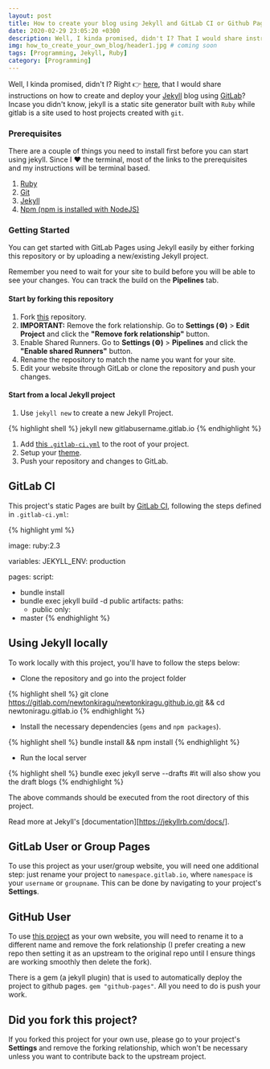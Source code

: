 ```yaml
---
layout: post
title: How to create your blog using Jekyll and GitLab CI or Github Pages.
date: 2020-02-29 23:05:20 +0300
description: Well, I kinda promised, didn't I? That I would share instructions on how to create and deploy your blog using `gitlab`?
img: how_to_create_your_own_blog/header1.jpg # coming soon
tags: [Programming, Jekyll, Ruby]
category: [Programming]
---
```

Well, I kinda promised, didn't I? Right 👉 [here](https://newtonkaranu.me/blog/time-to-think/), that I would share instructions on how to create and deploy your [Jekyll](https://jekyllrb.com) blog using [GitLab](https://gitlab.com)? Incase you didn't know, jekyll is a static site generator built with `Ruby` while gitlab is a site used to host projects created with `git`.

### Prerequisites
There are a couple of things you need to install first before you can start using jekyll. Since I ❤️ the terminal, most of the links to the prerequisites and my instructions will be terminal based.
1. [Ruby](https://www.ruby-lang.org/en/documentation/installation/)
2. [Git](https://git-scm.com/book/en/v2/Getting-Started-Installing-Git)
3. [Jekyll](https://jekyllrb.com/docs/installation/)
4. [Npm (npm is installed with NodeJS)](https://nodejs.org/en/download/)

### Getting Started

You can get started with GitLab Pages using Jekyll easily by either forking this repository or by uploading a new/existing Jekyll project.

Remember you need to wait for your site to build before you will be able to see your changes.  You can track the build on the **Pipelines** tab.

#### Start by forking this repository

1. Fork [this](https://gitlab.com/newtonkiragu/newtonkiragu.gitlab.io/) repository.
1. **IMPORTANT:** Remove the fork relationship.
Go to **Settings (⚙)** > **Edit Project** and click the **"Remove fork relationship"** button.
1. Enable Shared Runners.
Go to **Settings (⚙)** > **Pipelines** and click the **"Enable shared Runners"** button.
1. Rename the repository to match the name you want for your site.
1. Edit your website through GitLab or clone the repository and push your changes.

#### Start from a local Jekyll project

1. Use `jekyll new` to create a new Jekyll Project.

{% highlight shell %}
jekyll new gitlabusername.gitlab.io
{%  endhighlight %}
1. Add [this `.gitlab-ci.yml`](https://gitlab.com/newtonkiragu/newtonkiragu.gitlab.io/-/blob/master/.gitlab-ci.yml) to the root of your project.
1. Setup your [theme](https://jekyllrb.com/docs/themes/).
1. Push your repository and changes to GitLab.

## GitLab CI

This project's static Pages are built by [GitLab CI](https://docs.gitlab.com/ee/ci/), following the steps
defined in `.gitlab-ci.yml`:

{% highlight yml %}

image: ruby:2.3

variables:
  JEKYLL_ENV: production

pages:
  script:
  - bundle install
  - bundle exec jekyll build -d public
  artifacts:
    paths:
    - public
  only:
  - master
{% endhighlight %}

## Using Jekyll locally

To work locally with this project, you'll have to follow the steps below:

 - Clone the repository and go into the project folder
 
{% highlight shell %}
git clone https://gitlab.com/newtonkiragu/newtonkiragu.github.io.git && cd newtoniragu.gitlab.io
{% endhighlight %}

 - Install the necessary dependencies (`gems` and `npm packages`).
 
{% highlight shell %}
bundle install && npm install
{% endhighlight %}

 - Run the local server
  
{% highlight shell %}
bundle exec jekyll serve --drafts #it will also show you the draft blogs
{% endhighlight %}


The above commands should be executed from the root directory of this project.

Read more at Jekyll's [documentation][https://jekyllrb.com/docs/].

## GitLab User or Group Pages

To use this project as your user/group website, you will need one additional
step: just rename your project to `namespace.gitlab.io`, where `namespace` is
your `username` or `groupname`. This can be done by navigating to your
project's **Settings**.

## GitHub User

To use [this project](https://github.com/newtonkiragu/blog) as your own website, you will need to rename it to a 
different name and remove the fork relationship (I prefer creating a new 
repo then setting it as an upstream to the original repo until I ensure 
things are working smoothly then delete the fork).

There is a gem (a jekyll plugin) that is used to automatically deploy the 
project to github pages. `gem "github-pages"`. All you need to do is push your work.

## Did you fork this project?
If you forked this project for your own use, please go to your project's
**Settings** and remove the forking relationship, which won't be necessary
unless you want to contribute back to the upstream project.
